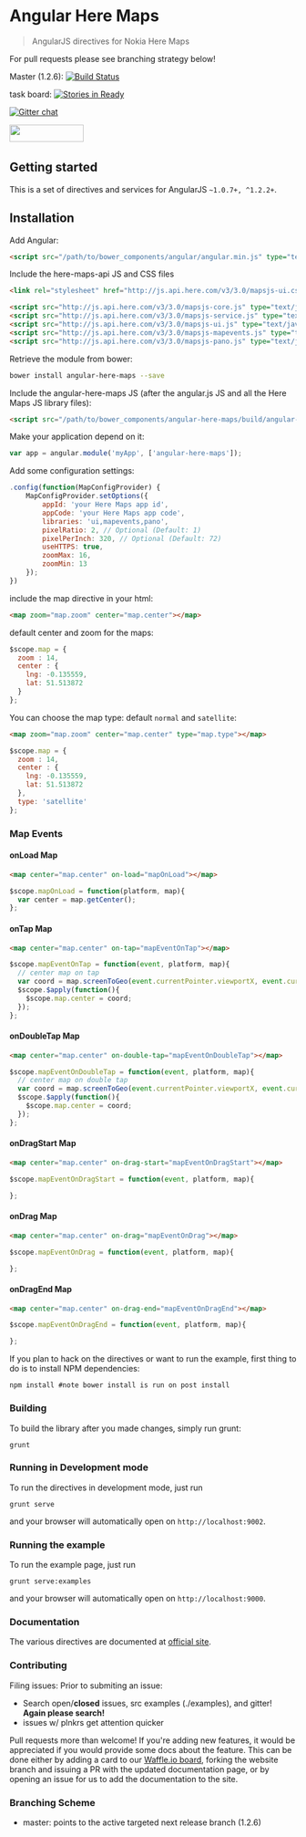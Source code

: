 # Angular Here Maps

> AngularJS directives for Nokia Here Maps

For pull requests please see branching strategy below!

Master (1.2.6): [![Build Status](https://travis-ci.org/lukemarsh/angular-here-maps.svg?branch=master)](https://travis-ci.org/lukemarsh/angular-here-maps)

task board: [![Stories in Ready](https://badge.waffle.io/lukeamarsh/angular-here-maps.png?label=ready&title=Ready)](https://waffle.io/lukemarsh/angular-here-maps)

[![Gitter chat](https://badges.gitter.im/lukemarsh/angular-here-maps.svg)](https://gitter.im/lukemarsh/angular-here-maps)

<img src="http://benschwarz.github.io/bower-badges/badge@2x.png?pkgname=angular-here-maps" width="130" height="30">&nbsp;

## Getting started
This is a set of directives and services for AngularJS `~1.0.7+, ^1.2.2+`.

## Installation
Add Angular:

```html
<script src="/path/to/bower_components/angular/angular.min.js" type="text/javascript"></script>
```

Include the here-maps-api JS and CSS files

```html
<link rel="stylesheet" href="http://js.api.here.com/v3/3.0/mapsjs-ui.css" />

<script src="http://js.api.here.com/v3/3.0/mapsjs-core.js" type="text/javascript" charset="utf-8"></script>
<script src="http://js.api.here.com/v3/3.0/mapsjs-service.js" type="text/javascript" charset="utf-8"></script>
<script src="http://js.api.here.com/v3/3.0/mapsjs-ui.js" type="text/javascript" charset="utf-8"></script>
<script src="http://js.api.here.com/v3/3.0/mapsjs-mapevents.js" type="text/javascript" charset="utf-8"></script>
<script src="http://js.api.here.com/v3/3.0/mapsjs-pano.js" type="text/javascript" charset="utf-8"></script>
```


Retrieve the module from bower:

```sh
bower install angular-here-maps --save
```

Include the angular-here-maps JS (after the angular.js JS and all the Here Maps JS library files):

```html
<script src="/path/to/bower_components/angular-here-maps/build/angular-here-maps.min.js" type="text/javascript"></script>
```

Make your application depend on it:
```js
var app = angular.module('myApp', ['angular-here-maps']);
```

Add some configuration settings:
```js
.config(function(MapConfigProvider) {
    MapConfigProvider.setOptions({
        appId: 'your Here Maps app id',
        appCode: 'your Here Maps app code',
        libraries: 'ui,mapevents,pano',
        pixelRatio: 2, // Optional (Default: 1)
        pixelPerInch: 320, // Optional (Default: 72)
        useHTTPS: true,
        zoomMax: 16,
        zoomMin: 13
    });
})
```

include the map directive in your html:
```html
<map zoom="map.zoom" center="map.center"></map>
```

default center and zoom for the maps:
```js
$scope.map = {
  zoom : 14,
  center : {
    lng: -0.135559,
    lat: 51.513872
  }
};
```

You can choose the map type: default `normal` and `satellite`:

```html
<map zoom="map.zoom" center="map.center" type="map.type"></map>
```

```js
$scope.map = {
  zoom : 14,
  center : {
    lng: -0.135559,
    lat: 51.513872
  },
  type: 'satellite'
};
```

### Map Events

#### onLoad Map

```html
<map center="map.center" on-load="mapOnLoad"></map>
```

```js
$scope.mapOnLoad = function(platform, map){
  var center = map.getCenter();
};
```

#### onTap Map

```html
<map center="map.center" on-tap="mapEventOnTap"></map>
```

```js
$scope.mapEventOnTap = function(event, platform, map){
  // center map on tap
  var coord = map.screenToGeo(event.currentPointer.viewportX, event.currentPointer.viewportY);
  $scope.$apply(function(){
    $scope.map.center = coord;
  });
};
```

#### onDoubleTap Map

```html
<map center="map.center" on-double-tap="mapEventOnDoubleTap"></map>
```

```js
$scope.mapEventOnDoubleTap = function(event, platform, map){
  // center map on double tap
  var coord = map.screenToGeo(event.currentPointer.viewportX, event.currentPointer.viewportY);
  $scope.$apply(function(){
    $scope.map.center = coord;
  });
};
```

#### onDragStart Map

```html
<map center="map.center" on-drag-start="mapEventOnDragStart"></map>
```

```js
$scope.mapEventOnDragStart = function(event, platform, map){

};
```

#### onDrag Map

```html
<map center="map.center" on-drag="mapEventOnDrag"></map>
```

```js
$scope.mapEventOnDrag = function(event, platform, map){

};
```

#### onDragEnd Map

```html
<map center="map.center" on-drag-end="mapEventOnDragEnd"></map>
```

```js
$scope.mapEventOnDragEnd = function(event, platform, map){

};
```

If you plan to hack on the directives or want to run the example, first thing to do is to install NPM dependencies:

```shell
npm install #note bower install is run on post install
```

### Building
To build the library after you made changes, simply run grunt:

```shell
grunt
```

### Running in Development mode
To run the directives in development mode, just run

```shell
grunt serve
```

and your browser will automatically open on `http://localhost:9002`.

### Running the example
To run the example page, just run

```shell
grunt serve:examples
```

and your browser will automatically open on `http://localhost:9000`.

### Documentation
The various directives are documented at [official site](http://lukemarsh.github.io/angular-here-maps/).

### Contributing

Filing issues:
 Prior to submiting an issue:
- Search open/**closed** issues, src examples (./examples), and gitter! **Again please search!**
- issues w/ plnkrs get attention quicker

Pull requests more than welcome! If you're adding new features, it would be appreciated if you would provide some docs about the feature.
This can be done either by adding a card to our [Waffle.io board](https://waffle.io/lukemarsh/angular-here-maps), forking the website
branch and issuing a PR with the updated documentation page, or by opening an issue for us to add the documentation to the site.

### Branching Scheme

- master: points to the active targeted next release branch (1.2.6)
